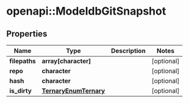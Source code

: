# openapi::ModeldbGitSnapshot


## Properties
Name | Type | Description | Notes
------------ | ------------- | ------------- | -------------
**filepaths** | **array[character]** |  | [optional] 
**repo** | **character** |  | [optional] 
**hash** | **character** |  | [optional] 
**is_dirty** | [**TernaryEnumTernary**](TernaryEnumTernary.md) |  | [optional] 


